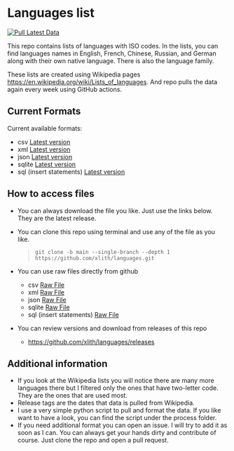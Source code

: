 # Languages list
[![Pull Latest Data](https://github.com/xlith/languages/actions/workflows/process.yml/badge.svg?branch=main)](https://github.com/xlith/languages/actions/workflows/process.yml)

This repo contains lists of languages with ISO codes. 
In the lists, you can find languages names in English, French, Chinese, Russian, and German along with their own native language. 
There is also the language family. 

These lists are created using Wikipedia pages https://en.wikipedia.org/wiki/Lists_of_languages. And repo pulls the data again every week using GitHub actions. 


## Current Formats
Current available formats: 
* csv [Latest version](https://github.com/xlith/languages/releases/latest/download/languages.csv)
* xml [Latest version](https://github.com/xlith/languages/releases/latest/download/languages.xml)
* json [Latest version](https://github.com/xlith/languages/releases/latest/download/languages.json)
* sqlite [Latest version](https://github.com/xlith/languages/releases/latest/download/languages.sqlite3.db)
* sql (insert statements) [Latest version](https://github.com/xlith/languages/releases/latest/download/languages.sql)

## How to access files

- You can always download the file you like. Just use the links below. They are the latest release. 
  
- You can clone this repo using terminal and use any of the file as you like. 

  > `git clone -b main --single-branch --depth 1 https://github.com/xlith/languages.git`

- You can use raw files directly from github
  * csv [Raw File](https://raw.githubusercontent.com/xlith/languages/main/languages.csv)
  * xml [Raw File](https://raw.githubusercontent.com/xlith/languages/main/languages.xml)
  * json [Raw File](https://raw.githubusercontent.com/xlith/languages/main/languages.json)
  * sqlite [Raw File](https://raw.githubusercontent.com/xlith/languages/main/languages.sqlite3.db)
  * sql (insert statements) [Raw File](https://raw.githubusercontent.com/xlith/languages/main/languages.sql)
  
- You can review versions and download from releases of this repo
  * https://github.com/xlith/languages/releases

## Additional information
  * If you look at the Wikipedia lists you will notice there are many more languages there but I filtered only the ones that have two-letter code. They are the ones that are used most.
  * Release tags are the dates that data is pulled from Wikipedia.
  * I use a very simple python script to pull and format the data. If you like want to have a look, you can find the script under the process folder. 
  * If you need additional format you can open an issue. I will try to add it as soon as I can. You can always get your hands dirty and contribute of course. Just clone the repo and open a pull request. 
